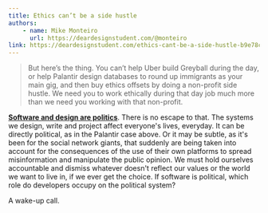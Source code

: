 ```yaml
---
title: Ethics can’t be a side hustle
authors:
    - name: Mike Monteiro
      url: https://deardesignstudent.com/@monteiro
link: https://deardesignstudent.com/ethics-cant-be-a-side-hustle-b9e78c090aee
---
```


> But here’s the thing. You can’t help Uber build Greyball during the day, or help Palantir design databases to round up immigrants as your main gig, and then buy ethics offsets by doing a non-profit side hustle. We need you to work ethically during that day job much more than we need you working with that non-profit.

[**Software and design are politics**](/bookmark/software-is-politics). There is no escape to that. The systems we design, write and project affect everyone's lives, everyday. It can be directly political, as in the Palantir case above. Or it may be subtle, as it's been for the social network giants, that suddenly are being taken into account for the consequences of the use of their own platforms to spread misinformation and manipulate the public opinion. We must hold ourselves accountable and dismiss whatever doesn't reflect our values or the world we want to live in, if we ever get the choice. If software is political, which role do developers occupy on the political system?

A wake-up call.
